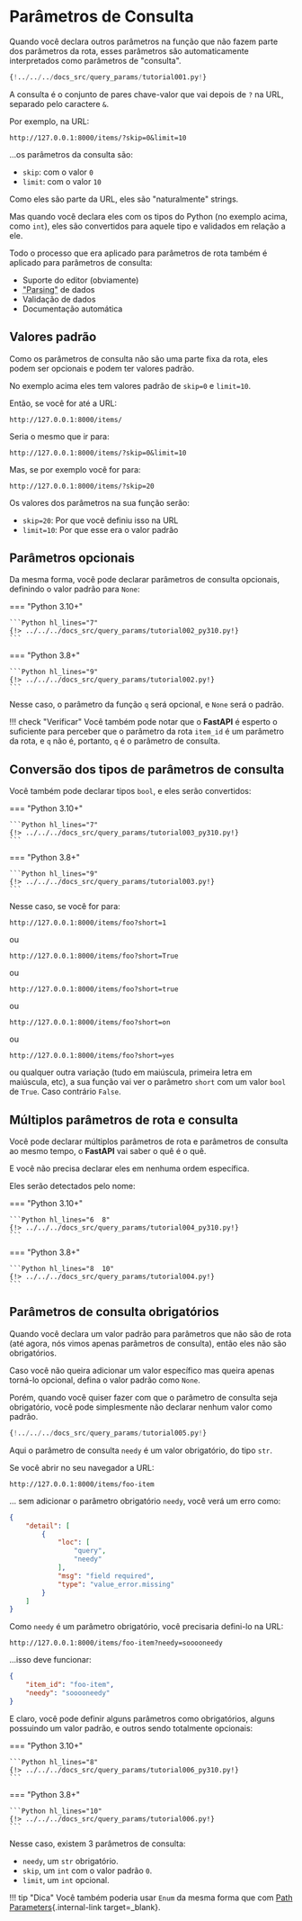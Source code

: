 # Parâmetros de Consulta

Quando você declara outros parâmetros na função que não fazem parte dos parâmetros da rota, esses parâmetros são automaticamente interpretados como parâmetros de "consulta".

```Python hl_lines="9"
{!../../../docs_src/query_params/tutorial001.py!}
```

A consulta é o conjunto de pares chave-valor que vai depois de `?` na URL, separado pelo caractere `&`.

Por exemplo, na URL:

```
http://127.0.0.1:8000/items/?skip=0&limit=10
```

...os parâmetros da consulta são:

* `skip`: com o valor `0`
* `limit`: com o valor `10`

Como eles são parte da URL, eles são "naturalmente" strings.

Mas quando você declara eles com os tipos do Python (no exemplo acima, como `int`), eles são convertidos para aquele tipo e validados em relação a ele.

Todo o processo que era aplicado para parâmetros de rota também é aplicado para parâmetros de consulta:

* Suporte do editor (obviamente)
* <abbr title="convertendo uma string que vem de um request HTTP em um dado Python">"Parsing"</abbr> de dados
* Validação de dados
* Documentação automática

## Valores padrão

Como os parâmetros de consulta não são uma parte fixa da rota, eles podem ser opcionais e podem ter valores padrão.

No exemplo acima eles tem valores padrão de `skip=0` e `limit=10`.

Então, se você for até a URL:

```
http://127.0.0.1:8000/items/
```

Seria o mesmo que ir para:

```
http://127.0.0.1:8000/items/?skip=0&limit=10
```

Mas, se por exemplo você for para:

```
http://127.0.0.1:8000/items/?skip=20
```

Os valores dos parâmetros na sua função serão:

* `skip=20`: Por que você definiu isso na URL
* `limit=10`: Por que esse era o valor padrão

## Parâmetros opcionais

Da mesma forma, você pode declarar parâmetros de consulta opcionais, definindo o valor padrão para `None`:

=== "Python 3.10+"

    ```Python hl_lines="7"
    {!> ../../../docs_src/query_params/tutorial002_py310.py!}
    ```

=== "Python 3.8+"

    ```Python hl_lines="9"
    {!> ../../../docs_src/query_params/tutorial002.py!}
    ```

Nesse caso, o parâmetro da função `q` será opcional, e `None` será o padrão.

!!! check "Verificar"
    Você também pode notar que o **FastAPI** é esperto o suficiente para perceber que o parâmetro da rota `item_id` é um parâmetro da rota, e `q` não é, portanto, `q` é o parâmetro de consulta.


## Conversão dos tipos de parâmetros de consulta

Você também pode declarar tipos `bool`, e eles serão convertidos:

=== "Python 3.10+"

    ```Python hl_lines="7"
    {!> ../../../docs_src/query_params/tutorial003_py310.py!}
    ```

=== "Python 3.8+"

    ```Python hl_lines="9"
    {!> ../../../docs_src/query_params/tutorial003.py!}
    ```

Nesse caso, se você for para:

```
http://127.0.0.1:8000/items/foo?short=1
```

ou

```
http://127.0.0.1:8000/items/foo?short=True
```

ou

```
http://127.0.0.1:8000/items/foo?short=true
```

ou

```
http://127.0.0.1:8000/items/foo?short=on
```

ou

```
http://127.0.0.1:8000/items/foo?short=yes
```

ou qualquer outra variação (tudo em maiúscula, primeira letra em maiúscula, etc), a sua função vai ver o parâmetro `short` com um valor `bool` de `True`. Caso contrário `False`.

## Múltiplos parâmetros de rota e consulta

Você pode declarar múltiplos parâmetros de rota e parâmetros de consulta ao mesmo tempo, o **FastAPI** vai saber o quê é o quê.

E você não precisa declarar eles em nenhuma ordem específica.

Eles serão detectados pelo nome:

=== "Python 3.10+"

    ```Python hl_lines="6  8"
    {!> ../../../docs_src/query_params/tutorial004_py310.py!}
    ```

=== "Python 3.8+"

    ```Python hl_lines="8  10"
    {!> ../../../docs_src/query_params/tutorial004.py!}
    ```

## Parâmetros de consulta obrigatórios

Quando você declara um valor padrão para parâmetros que não são de rota (até agora, nós vimos apenas parâmetros de consulta), então eles não são obrigatórios.

Caso você não queira adicionar um valor específico mas queira apenas torná-lo opcional, defina o valor padrão como `None`.

Porém, quando você quiser fazer com que o parâmetro de consulta seja obrigatório, você pode simplesmente não declarar nenhum valor como padrão.

```Python hl_lines="6-7"
{!../../../docs_src/query_params/tutorial005.py!}
```

Aqui o parâmetro de consulta `needy` é um valor obrigatório, do tipo `str`.

Se você abrir no seu navegador a URL:

```
http://127.0.0.1:8000/items/foo-item
```

... sem adicionar o parâmetro obrigatório `needy`, você verá um erro como:

```JSON
{
    "detail": [
        {
            "loc": [
                "query",
                "needy"
            ],
            "msg": "field required",
            "type": "value_error.missing"
        }
    ]
}
```

Como `needy` é um parâmetro obrigatório, você precisaria defini-lo na URL:

```
http://127.0.0.1:8000/items/foo-item?needy=sooooneedy
```

...isso deve funcionar:

```JSON
{
    "item_id": "foo-item",
    "needy": "sooooneedy"
}
```

E claro, você pode definir alguns parâmetros como obrigatórios, alguns possuindo um valor padrão, e outros sendo totalmente opcionais:

=== "Python 3.10+"

    ```Python hl_lines="8"
    {!> ../../../docs_src/query_params/tutorial006_py310.py!}
    ```

=== "Python 3.8+"

    ```Python hl_lines="10"
    {!> ../../../docs_src/query_params/tutorial006.py!}
    ```

Nesse caso, existem 3 parâmetros de consulta:

* `needy`, um `str` obrigatório.
* `skip`, um `int` com o valor padrão `0`.
* `limit`, um `int` opcional.

!!! tip "Dica"
    Você também poderia usar `Enum` da mesma forma que com [Path Parameters](path-params.md#predefined-values){.internal-link target=_blank}.
